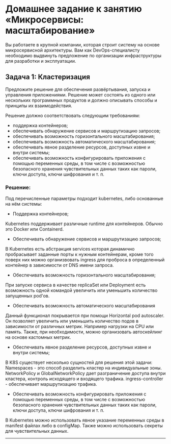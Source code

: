# Домашнее задание к занятию «Микросервисы: масштабирование»

Вы работаете в крупной компании, которая строит систему на основе микросервисной архитектуры.
Вам как DevOps-специалисту необходимо выдвинуть предложение по организации инфраструктуры для разработки и эксплуатации.

## Задача 1: Кластеризация

Предложите решение для обеспечения развёртывания, запуска и управления приложениями.
Решение может состоять из одного или нескольких программных продуктов и должно описывать способы и принципы их взаимодействия.

Решение должно соответствовать следующим требованиям:

- поддержка контейнеров;
- обеспечивать обнаружение сервисов и маршрутизацию запросов;
- обеспечивать возможность горизонтального масштабирования;
- обеспечивать возможность автоматического масштабирования;
- обеспечивать явное разделение ресурсов, доступных извне и внутри системы;
- обеспечивать возможность конфигурировать приложения с помощью переменных среды, в том числе с возможностью безопасного хранения чувствительных данных таких как пароли, ключи доступа, ключи шифрования и т. п.

### Решение:

Под перечисленные параметры подходит kubernetes, либо основанные на нём системы:
   
   - Поддержка контейнеров;
   
   Kubernetes поддерживает различные runtime для контейнеров. Обычно это Docker или Containerd.

   - Обеспечивать обнаружение сервисов и маршрутизацию запросов;
   
   В Kubernetes есть абстракция services которая динамично пробрасывает заданные порты к нужным контейнерам, кроме того поверх них можно организвовать ingress для проброса в определенный контейнер в зависимости от DNS имени запроса.

   - Обеспечивать возможность горизонтального масштабирования;

При запуске сервиса в качестве replicaSet или Deployment есть возможность одной командой увеличить или уменьшить количество запущенных pod'ов.

   - Обеспечивать возможность автоматического масштабирования
   
   Данный функционал покрывается при помощи Horizontal pod autoscaler. Он позволяет увеличить или уменьшить количество подов в зависимости от различных метрик. Например нагрузки на CPU или память. Также, при необходимости, можно организовать автоскейлинг на основе кастомных метрик.

   - Обеспечивать явное разделение ресурсов, доступных извне и внутри системы;
   
   В K8S существует несколько сущностей для решения этой задачи:
   Namespaces - это способ разделить кластер на индивидуальные зоны. NetworkPolicy и GlobalNetworkPolicy дает разграничение доступа внутри кластера, контроль исходящего и входящего трафика. ingress-controller - обеспечивает маршрутизацию трафика.

   - Обеспечивать возможность конфигурировать приложения с помощью переменных среды, в том числе с возможностью безопасного хранения чувствительных данных таких как пароли, ключи доступа, ключи шифрования и т. п.
   
В Kubernetes можно использовать явное указание переменных среды в manifest файлах либо в configMap. Также можно использовать секреты для чувствительных данных.

---